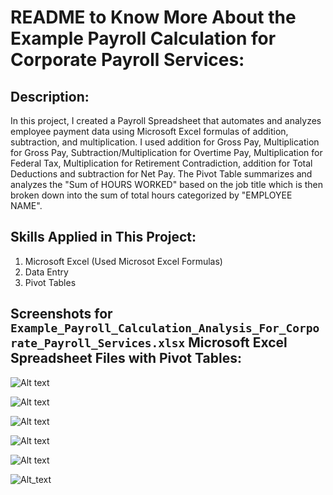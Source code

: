 # README to Know More About the Example Payroll Calculation for Corporate Payroll Services:

## Description:

In this project, I created a Payroll Spreadsheet that automates and analyzes employee payment data using Microsoft Excel formulas of addition, subtraction, and multiplication. I used 
addition for Gross Pay, Multiplication for Gross Pay, Subtraction/Multiplication for Overtime Pay, Multiplication for Federal Tax, Multiplication for Retirement Contradiction, addition
for Total Deductions and subtraction for Net Pay. The Pivot Table summarizes and analyzes the "Sum of HOURS WORKED" based on the job title which is then broken down into the sum of total
hours categorized by "EMPLOYEE NAME".  

## Skills Applied in This Project:

1. Microsoft Excel (Used Microsot Excel Formulas)
2. Data Entry
3. Pivot Tables

## Screenshots for `Example_Payroll_Calculation_Analysis_For_Corporate_Payroll_Services.xlsx` Microsoft Excel Spreadsheet Files with Pivot Tables:

![Alt text](Screenshots/Example_Payroll_Calculation_Analysis_for_Corporate_Payroll_Services_Part_1.png)

![Alt text](Screenshots/Example_Payroll_Calculation_Analysis_for_Corporate_Payroll_Services_Part_2.png)

![Alt text](Screenshots/Example_Payroll_Calculation_Analysis_for_Corporate_Payroll_Services_Part_3.png)

![Alt text](Screenshots/Pivot_Table_Part_1.png)

![Alt text](Screenshots/Pivot_Table_Part_2.png)

![Alt_text](Screenshots/Pivot_Table_Part_3.png)



